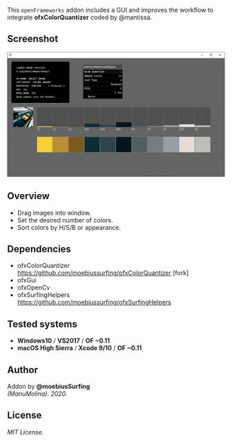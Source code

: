 This ```openFrameworks``` addon includes a GUI and improves the workflow to integrate **ofxColorQuantizer** coded by @mantissa. 

## Screenshot
![image](/readme_images/Capture.PNG?raw=true "image")

## Overview
* Drag images into window.
* Set the desired number of colors.
* Sort colors by H/S/B or appearance.

## Dependencies
* ofxColorQuantizer  
https://github.com/moebiussurfing/ofxColorQuantizer [fork]
* ofxGui
* ofxOpenCv
* ofxSurfingHelpers  
https://github.com/moebiussurfing/ofxSurfingHelpers

## Tested systems
- **Windows10** / **VS2017** / **OF ~0.11**
- **macOS High Sierra** / **Xcode 9/10** / **OF ~0.11**

## Author
Addon by **@moebiusSurfing**  
*(ManuMolina). 2020.*

## License
*MIT License.*